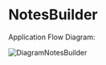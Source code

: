# NotesBuilder

Application Flow Diagram: 

![DiagramNotesBuilder](https://github.com/user-attachments/assets/76af5f0b-4566-4f2d-af5f-dd13ddf63b9b)

